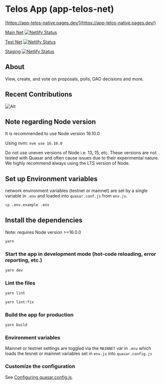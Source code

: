 # Telos App (app-telos-net)

[https://app-telos-native.pages.dev/](https://app-telos-native.pages.dev/)

[Main Net](https://app.telos.net) [![Netlify Status](https://api.netlify.com/api/v1/badges/df3130e3-6286-4f92-8079-47e56acd0abc/deploy-status)](https://app.netlify.com/sites/telos-app-native-mainnet/deploys)

[Test Net](https://app-dev.telos.net) [![Netlify Status](https://api.netlify.com/api/v1/badges/9d23d56c-fa1f-4107-acd1-cbcc6805e445/deploy-status)](https://app.netlify.com/sites/telos-app-native-testnet/deploys)

[Staging](https://telos-app-native-staging.netlify.app/) [![Netlify Status](https://api.netlify.com/api/v1/badges/877a1f21-5a5d-42b0-9e8c-3f95cc4b0e69/deploy-status)](https://app.netlify.com/sites/telos-app-native-staging/deploys)

## About
View, create, and vote on proposals, polls, DAO decisions and more.

## Recent Contributions

![Alt](https://repobeats.axiom.co/api/embed/fd48297dd5ff515d3c79d35bf68de2f2061d11b9.svg "Repobeats analytics image")

## Note regarding Node version

It is recommended to use Node version 16.10.0

Using nvm: `nvm use 16.10.0`

Do not use uneven versions of Node i.e. 13, 15, etc. These versions are not tested with Quasar and often cause issues due to their experimental nature. We highly recommend always using the LTS version of Node.

## Set up Environment variables

network environment variables (testnet or mainnet) are set by a single variable in `.env` and loaded into `quasar.conf.js` from `env.js`.

```bash
cp .env.example .env
```

## Install the dependencies

Note: requires Node version >=16.0.0

```bash
yarn
```

### Start the app in development mode (hot-code reloading, error reporting, etc.)

```bash
yarn dev
```

### Lint the files

```bash
yarn lint

yarn lint:fix
```

### Build the app for production

```bash
yarn build
```

### Environment variables

Mainnet or testnet settings are toggled via the `MAINNET` var in `.env` which loads the tesnet or mainnet variables set in `env.js` into `quasar.config.js`

### Customize the configuration

See [Configuring quasar.config.js](https://v2.quasar.dev/quasar-cli-webpack/quasar-config-js).
